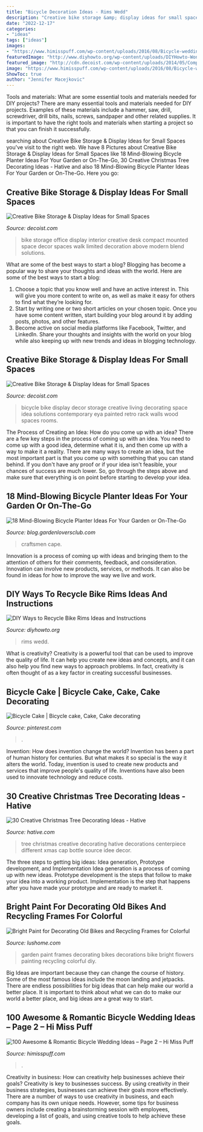 ```yaml
---
title: "Bicycle Decoration Ideas - Rims Wedd"
description: "Creative bike storage &amp; display ideas for small spaces"
date: "2022-12-17"
categories:
- "ideas"
tags: ["ideas"]
images:
- "https://www.himisspuff.com/wp-content/uploads/2016/08/Bicycle-wedding-decor.jpg"
featuredImage: "http://www.diyhowto.org/wp-content/uploads/DIYHowto-Wonderful-DIY-Ways-to-Recycle-Bike-Rims-01.jpg"
featured_image: "http://cdn.decoist.com/wp-content/uploads/2014/05/Compact-home-office-with-a-wall-mounted-bike-above-the-desk.jpg"
image: "https://www.himisspuff.com/wp-content/uploads/2016/08/Bicycle-wedding-decor.jpg"
ShowToc: true
author: "Jennifer Macejkovic"
---
```



Tools and materials: What are some essential tools and materials needed for DIY projects?
There are many essential tools and materials needed for DIY projects. Examples of these materials include a hammer, saw, drill, screwdriver, drill bits, nails, screws, sandpaper and other related supplies. It is important to have the right tools and materials when starting a project so that you can finish it successfully.

	

		
searching about Creative Bike Storage &amp; Display Ideas for Small Spaces you've visit to the right web. We have 8 Pictures about Creative Bike Storage &amp; Display Ideas for Small Spaces like 18 Mind-Blowing Bicycle Planter Ideas For Your Garden or On-The-Go, 30 Creative Christmas Tree Decorating Ideas - Hative and also 18 Mind-Blowing Bicycle Planter Ideas For Your Garden or On-The-Go. Here you go:
		
    
## Creative Bike Storage &amp; Display Ideas For Small Spaces

<img loading=lazy src="http://cdn.decoist.com/wp-content/uploads/2014/05/Compact-home-office-with-a-wall-mounted-bike-above-the-desk.jpg" onerror="this.onerror=null;this.src='https://tse4.mm.bing.net/th?id=OIP.tJXAGgn7GTbYvrPXhr_ABgHaJM&amp;pid=15.1';" alt="Creative Bike Storage &amp; Display Ideas for Small Spaces">

_Source: decoist.com_

>bike storage office display interior creative desk compact mounted space decor spaces walk limited decoration above modern blend solutions. 

	

What are some of the best ways to start a blog?
Blogging has become a popular way to share your thoughts and ideas with the world. Here are some of the best ways to start a blog: 
1. Choose a topic that you know well and have an active interest in. This will give you more content to write on, as well as make it easy for others to find what they’re looking for. 
2. Start by writing one or two short articles on your chosen topic. Once you have some content written, start building your blog around it by adding posts, photos, and other features. 
3. Become active on social media platforms like Facebook, Twitter, and LinkedIn. Share your thoughts and insights with the world on your blog while also keeping up with new trends and ideas in blogging technology. 

    
## Creative Bike Storage &amp; Display Ideas For Small Spaces

<img loading=lazy src="http://cdn.decoist.com/wp-content/uploads/2014/05/Bike-Display-Idea-With-Vintage-Gold-Bicycle.jpg" onerror="this.onerror=null;this.src='https://tse4.mm.bing.net/th?id=OIP.UqJR8_zoXjjf6G8DuLTF9AHaE8&amp;pid=15.1';" alt="Creative Bike Storage &amp; Display Ideas for Small Spaces">

_Source: decoist.com_

>bicycle bike display decor storage creative living decorating space idea solutions contemporary eya painted retro rack walls wood spaces rooms. 

	

The Process of Creating an Idea: How do you come up with an idea?
There are a few key steps in the process of coming up with an idea. You need to come up with a good idea, determine what it is, and then come up with a way to make it a reality. There are many ways to create an idea, but the most important part is that you come up with something that you can stand behind. If you don't have any proof or if your idea isn't feasible, your chances of success are much lower. So, go through the steps above and make sure that everything is on point before starting to develop your idea.

    
## 18 Mind-Blowing Bicycle Planter Ideas For Your Garden Or On-The-Go

<img loading=lazy src="https://blog.gardenloversclub.com/wp-content/uploads/2015/08/bike-wall-decor.jpg" onerror="this.onerror=null;this.src='https://tse1.mm.bing.net/th?id=OIP.VCE8375-c3t9csiXLJY0bwHaK_&amp;pid=15.1';" alt="18 Mind-Blowing Bicycle Planter Ideas For Your Garden or On-The-Go">

_Source: blog.gardenloversclub.com_

>craftsmen cape. 

	

Innovation is a process of coming up with ideas and bringing them to the attention of others for their comments, feedback, and consideration. Innovation can involve new products, services, or methods. It can also be found in ideas for how to improve the way we live and work.

    
## DIY Ways To Recycle Bike Rims Ideas And Instructions

<img loading=lazy src="http://www.diyhowto.org/wp-content/uploads/DIYHowto-Wonderful-DIY-Ways-to-Recycle-Bike-Rims-01.jpg" onerror="this.onerror=null;this.src='https://tse3.mm.bing.net/th?id=OIP.1-S-StvsWeAjqH0m3i1gQAHaOj&amp;pid=15.1';" alt="DIY Ways to Recycle Bike Rims Ideas and Instructions">

_Source: diyhowto.org_

>rims wedd. 

	

What is creativity?
Creativity is a powerful tool that can be used to improve the quality of life. It can help you create new ideas and concepts, and it can also help you find new ways to approach problems. In fact, creativity is often thought of as a key factor in creating successful businesses.

    
## Bicycle Cake | Bicycle Cake, Cake, Cake Decorating

<img loading=lazy src="https://i.pinimg.com/originals/69/fa/73/69fa73511692f7083ca0802bc48f091d.jpg" onerror="this.onerror=null;this.src='https://tse4.mm.bing.net/th?id=OIP.gmNh2hEX3eyJfGitpGYnbgHaL3&amp;pid=15.1';" alt="Bicycle Cake | Bicycle cake, Cake, Cake decorating">

_Source: pinterest.com_

>. 

	

Invention: How does invention change the world?
Invention has been a part of human history for centuries. But what makes it so special is the way it alters the world. Today, invention is used to create new products and services that improve people's quality of life. Inventions have also been used to innovate technology and reduce costs.

    
## 30 Creative Christmas Tree Decorating Ideas - Hative

<img loading=lazy src="http://hative.com/wp-content/uploads/2014/11/christmas-tree-decorating-ideas/10-christmas-tree-decorating-ideas.jpg" onerror="this.onerror=null;this.src='https://tse4.mm.bing.net/th?id=OIP.AA7lzpsPboKnuqrlU5gdMwHaLQ&amp;pid=15.1';" alt="30 Creative Christmas Tree Decorating Ideas - Hative">

_Source: hative.com_

>tree christmas creative decorating hative decorations centerpiece different xmas cap bottle source idee decor. 

	

The three steps to getting big ideas: Idea generation, Prototype development, and Implementation
Idea generation is a process of coming up with new ideas. Prototype development is the steps that follow to make your idea into a working product. Implementation is the step that happens after you have made your prototype and are ready to market it.

    
## Bright Paint For Decorating Old Bikes And Recycling Frames For Colorful

<img loading=lazy src="https://www.lushome.com/wp-content/uploads/2017/07/painting-old-bike-frames-11.jpg" onerror="this.onerror=null;this.src='https://tse1.mm.bing.net/th?id=OIP.nAfvq8NG-wHMlpxzOcClfgHaFC&amp;pid=15.1';" alt="Bright Paint for Decorating Old Bikes and Recycling Frames for Colorful">

_Source: lushome.com_

>garden paint frames decorating bikes decorations bike bright flowers painting recycling colorful diy. 

	

Big Ideas are important because they can change the course of history. Some of the most famous ideas include the moon landing and jetpacks. There are endless possibilities for big ideas that can help make our world a better place. It is important to think about what we can do to make our world a better place, and big ideas are a great way to start.

    
## 100 Awesome &amp; Romantic Bicycle Wedding Ideas – Page 2 – Hi Miss Puff

<img loading=lazy src="https://www.himisspuff.com/wp-content/uploads/2016/08/Bicycle-wedding-decor.jpg" onerror="this.onerror=null;this.src='https://tse4.mm.bing.net/th?id=OIP.7gVgxO4VdVHHRqlHaS7uGwHaLH&amp;pid=15.1';" alt="100 Awesome &amp; Romantic Bicycle Wedding Ideas – Page 2 – Hi Miss Puff">

_Source: himisspuff.com_

>. 

	

Creativity in business: How can creativity help businesses achieve their goals?
Creativity is key to businesses success. By using creativity in their business strategies, businesses can achieve their goals more effectively. There are a number of ways to use creativity in business, and each company has its own unique needs. However, some tips for business owners include creating a brainstorming session with employees, developing a list of goals, and using creative tools to help achieve these goals.

